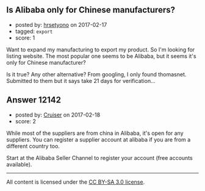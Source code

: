 ## Is Alibaba only for Chinese manufacturers?

- posted by: [hrsetyono](https://stackexchange.com/users/1386774/hrsetyono) on 2017-02-17
- tagged: `export`
- score: 1

Want to expand my manufacturing to export my product. So I'm looking for listing website. The most popular one seems to be Alibaba, but it seems it's only for Chinese manufacturer?

Is it true? Any other alternative? From googling, I only found thomasnet. Submitted to them but it says take 21 days for verification...


## Answer 12142

- posted by: [Cruiser](https://stackexchange.com/users/10278896/cruiser) on 2017-02-18
- score: 2

While most of the suppliers are from china in Alibaba, it's open for any suppliers. You can register a supplier account at alibaba if you are from a different country too.

Start at the Alibaba Seller Channel to register your account (free accounts available).



---

All content is licensed under the [CC BY-SA 3.0 license](https://creativecommons.org/licenses/by-sa/3.0/).
